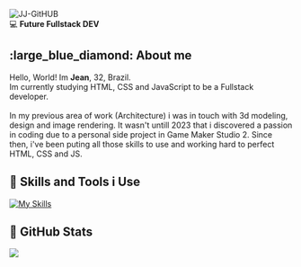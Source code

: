 <!--Title Image-->
![JJ-GitHUB](https://github.com/jeanjusten/jeanjusten/assets/156855412/b94a4701-5d61-476f-9642-8de6dd25d262)
<br>:computer: **Future Fullstack DEV** <!--Logo Footer-->
<br>

<!--About me-->
<h2>:large_blue_diamond: About me</h2>
Hello, World! Im <strong>Jean</strong>, 32, Brazil.<br>
Im currently studying HTML, CSS and JavaScript to be a Fullstack developer.<br>
<br>
In my previous area of work (Architecture) i was in touch with 3d modeling,
design and image rendering. It wasn't untill 2023 that i discovered a passion in
coding due to a personal side project in Game Maker Studio 2. Since then, i've been puting
all those skills to use and working hard to perfect HTML, CSS and JS.
<br>

<!--Skills and Tools-->
**<h2>:large_blue_diamond: Skills and Tools i Use</h2>**
[![My Skills](https://skillicons.dev/icons?i=html,css,js,git,github)](https://skillicons.dev)

<!--Stats-->
 **<h2>:large_blue_diamond: GitHub Stats</h2>**
 <img src="https://github-readme-stats.vercel.app/api/top-langs/?username=jeanjusten"/>
